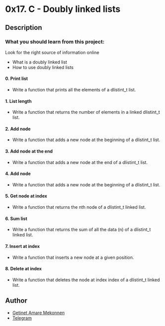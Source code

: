 # 0x17. C - Doubly linked lists
## Description
### What you should learn from this project:

Look for the right source of information online
- What is a doubly linked list
- How to use doubly linked lists
#### 0. Print list
- Write a function that prints all the elements of a dlistint_t list.
#### 1. List length
- Write a function that returns the number of elements in a linked dlistint_t list.
#### 2. Add node
- Write a function that adds a new node at the beginning of a dlistint_t list.
#### 3. Add node at the end
- Write a function that adds a new node at the end of a dlistint_t list.
#### 4. Add node
- Write a function that adds a new node at the beginning of a dlistint_t list.
#### 5. Get node at index
- Write a function that returns the nth node of a dlistint_t linked list.
#### 6. Sum list
- Write a function that returns the sum of all the data (n) of a dlistint_t linked list.
#### 7. Insert at index
- Write a function that inserts a new node at a given position.
#### 8. Delete at index
- Write a function that deletes the node at index index of a dlistint_t linked list.
## Author
- [Getinet Amare Mekonnen](https://github.com/getinet1221)
- [Telegram](https://t.me/gama1221)
